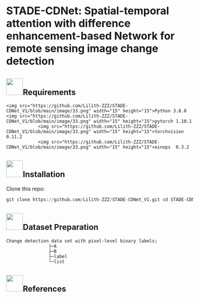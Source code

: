 # STADE-CDNet: Spatial-temporal attention with difference enhancement-based Network for remote sensing image change detection
## <img src="https://github.com/Lilith-ZZZ/STADE-CDNet_V1/blob/main/image/1%20(2).png" width="45" height="45">Requirements


    <img src="https://github.com/Lilith-ZZZ/STADE-CDNet_V1/blob/main/image/33.png" width="15" height="15">Python 3.8.0
    <img src="https://github.com/Lilith-ZZZ/STADE-CDNet_V1/blob/main/image/33.png" width="15" height="15">pytorch 1.10.1
                <img src="https://github.com/Lilith-ZZZ/STADE-CDNet_V1/blob/main/image/33.png" width="15" height="15">torchvision 0.11.2
                <img src="https://github.com/Lilith-ZZZ/STADE-CDNet_V1/blob/main/image/33.png" width="15" height="15">einops  0.3.2
## <img src="https://github.com/Lilith-ZZZ/STADE-CDNet_V1/blob/main/image/5.png" width="45" height="45">Installation
Clone this repo:
```python
git clone https://github.com/Lilith-ZZZ/STADE-CDNet_V1.git cd STADE-CDNet
 ```
                
## <img src="https://github.com/Lilith-ZZZ/STADE-CDNet_V1/blob/main/image/7.png" width="45" height="45">Dataset Preparation
```
Change detection data set with pixel-level binary labels;
                ├─A
                ├─B
                ├─label
                └─list
```
## <img src="https://github.com/Lilith-ZZZ/STADE-CDNet_V1/blob/main/image/6.png" width="45" height="45">References

